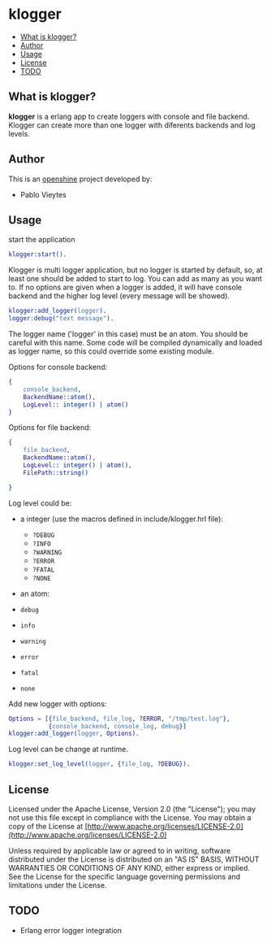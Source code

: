 klogger
=======

* [What is klogger?](#about)
* [Author](#author)
* [Usage](#usage)
* [License](#license)
* [TODO](#todo)


## What is klogger? <a name="about"></a>

**klogger** is a erlang app to create loggers with console and file backend. 
Klogger can create more than one logger with diferents backends and log levels.


## Author <a name="author"></a>

This is an [openshine](http://www.openshine.com) project developed by:
  * Pablo Vieytes


## Usage <a name="usage"></a>

start the application
```erlang
klogger:start().
```


Klogger is multi logger application, but no logger is started by default, so, at least one should be added to start to log. You can add as many as you want to.
If no options are given when a logger is added, it will have console backend and the higher log level (every message will be showed).

```erlang
klogger:add_logger(logger).
logger:debug("text message").
```
The logger name ('logger' in this case) must be an atom. You should be careful with this name. 
Some code will be compiled dynamically and loaded as logger name, so this could override some existing module.


Options for console backend:
```erlang
{ 
    console_backend, 
    BackendName::atom(),
    LogLevel:: integer() | atom()
}
```


Options for file backend:
```erlang
{ 
    file_backend, 
    BackendName::atom(),
    LogLevel:: integer() | atom(),
    FilePath::string()

}
```

Log level could be:
* a integer (use the macros defined in include/klogger.hrl file):
  * ```?DEBUG```
  * ```?INFO```
  * ```?WARNING```
  * ```?ERROR```
  * ```?FATAL```
  * ```?NONE``` 



* an atom:
 * ```debug```
 * ```info```
 * ```warning```
 * ```error```
 * ```fatal```
 * ```none```


Add new logger with options:

```erlang
Options = [{file_backend, file_log, ?ERROR, "/tmp/test.log"},
           {console_backend, console_log, debug}]
klogger:add_logger(logger, Options).
```

Log level can be change at runtime.

```erlang
klogger:set_log_level(logger, {file_log, ?DEBUG}).
```

## License <a name="license"></a>

Licensed under the Apache License, Version 2.0 (the "License"); you may not use this file except in compliance with the License. 
You may obtain a copy of the License at [http://www.apache.org/licenses/LICENSE-2.0](http://www.apache.org/licenses/LICENSE-2.0)

Unless required by applicable law or agreed to in writing, software distributed under the License is distributed on an "AS IS" BASIS, WITHOUT WARRANTIES OR CONDITIONS OF ANY KIND, either express or implied. See the License for the specific language governing permissions and limitations under the License.

## TODO <a name="todo"></a>
* Erlang error logger integration


